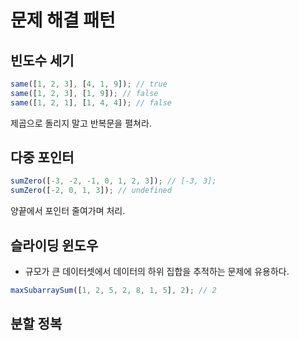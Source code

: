 # 문제 해결 패턴

## 빈도수 세기

```js
same([1, 2, 3], [4, 1, 9]); // true
same([1, 2, 3], [1, 9]); // false
same([1, 2, 1], [1, 4, 4]); // false
```

제곱으로 돌리지 말고 반복문을 펼쳐라.

## 다중 포인터

```js
sumZero([-3, -2, -1, 0, 1, 2, 3]); // [-3, 3];
sumZero([-2, 0, 1, 3]); // undefined
```

양끝에서 포인터 줄여가며 처리.

## 슬라이딩 윈도우

- 규모가 큰 데이터셋에서 데이터의 하위 집합을 추적하는 문제에 유용하다.

```js
maxSubarraySum([1, 2, 5, 2, 8, 1, 5], 2); // 2
```

## 분할 정복
